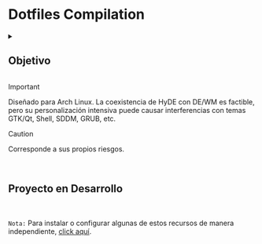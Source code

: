 <h1>Dotfiles Compilation</h1>

<details closed>
  <summary><h2>Objetivo</h2></summary>
  
- Implementar una instalación eficiente y rápida, basada en la instalación mínima de Arch Linux, configurando una interfaz simple y acogedora mediante Hyperland y dotfiles personalizados. 
- Integrar las herramientas esenciales, optimizadas al máximo, para maximizar la productividad en el desarrollo web y la interacción con la terminal.
- Simplificar la mayor cantidad de pasos posibles, permitiendo que tanto principiantes como expertos obtengan su entorno listo para trabajar y aumenten su productividad en el menor tiempo posible.

</details>

> [!IMPORTANT]
> Diseñado para Arch Linux.
> La coexistencia de HyDE con DE/WM es factible, pero su personalización intensiva puede causar interferencias con temas GTK/Qt, Shell, SDDM, GRUB, etc.

> [!CAUTION]
> Corresponde a sus propios riesgos.

<br>
<h2>Proyecto en Desarrollo</h2>
<br>

`Nota:` Para instalar o configurar algunas de estos recursos de manera independiente, <a href="https://github.com/DaniDeDos/tools-compilation" target="_blank" rel="noreferrer">click aquí</a>.

<!--
Agregar alias en la terminal para ajusta la imagen a la caja del neofetch
alias neofetch="neofetch --size none"
--!>
